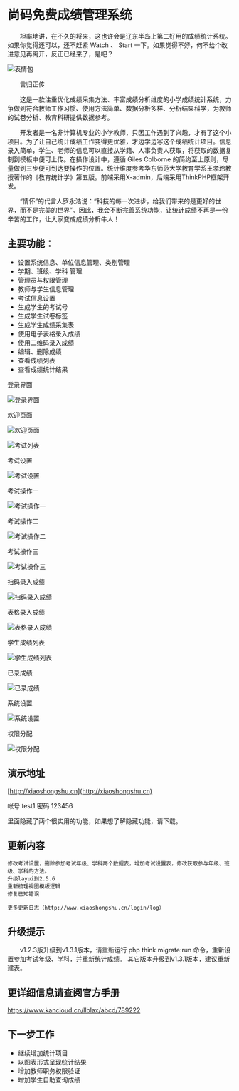 ﻿﻿
# 尚码免费成绩管理系统

　　坦率地讲，在不久的将来，这也许会是辽东半岛上第二好用的成绩统计系统。如果你觉得还可以，还不赶紧 Watch 、 Start 一下。如果觉得不好，何不给个改进意见再离开，反正已经来了，是吧？

![表情包](https://gitee.com/dlbz/shangma/raw/master/public/examples/timg.jpg)

　　言归正传

　　这是一款注重优化成绩采集方法、丰富成绩分析维度的小学成绩统计系统，力争做到符合教师工作习惯、使用方法简单、数据分析多样、分析结果科学，为教师的试卷分析、教育科研提供数据参考。

　　开发者是一名非计算机专业的小学教师，只因工作遇到了兴趣，才有了这个小项目。为了让自己统计成绩工作变得更优雅，才边学边写这个成绩统计项目。信息录入简单，学生、老师的信息可以直接从学籍、人事负责人获取，将获取的数据复制到模板中便可上传。在操作设计中，遵循 Giles Colborne 的简约至上原则，尽量做到三步便可到达要操作的位置。统计维度参考华东师范大学教育学系王孝玲教授著作的《教育统计学》第五版。前端采用X-admin，后端采用ThinkPHP框架开发。


　　“情怀”的代言人罗永浩说：“科技的每一次进步，给我们带来的是更好的世界，而不是完美的世界”。因此，我会不断完善系统功能，让统计成绩不再是一份辛苦的工作，让大家变成成绩分析牛人！



## 主要功能：

* 设置系统信息、单位信息管理、类别管理
* 学期、班级、学科 管理
* 管理员与权限管理
* 教师与学生信息管理
* 考试信息设置
* 生成学生的考试号
* 生成学生试卷标签
* 生成学生成绩采集表
* 使用电子表格录入成绩
* 使用二维码录入成绩
* 编辑、删除成绩
* 查看成绩列表
* 查看成绩统计结果


登录界面

![登录界面](https://gitee.com/dlbz/shangma/raw/master/public/examples/denglu.png)

欢迎页面

![欢迎页面](https://gitee.com/dlbz/shangma/raw/master/public/examples/欢迎页面.png)


![考试列表](https://gitee.com/dlbz/shangma/raw/master/public/examples/考试列表.png)

考试设置

![考试设置](https://gitee.com/dlbz/shangma/raw/master/public/examples/考试设置.png)

考试操作一

![考试操作一](https://gitee.com/dlbz/shangma/raw/master/public/examples/考试操作一.png)

考试操作二

![考试操作二](https://gitee.com/dlbz/shangma/raw/master/public/examples/考试操作二.png)

考试操作三

![考试操作三](https://gitee.com/dlbz/shangma/raw/master/public/examples/考试操作三.png)

扫码录入成绩

![扫码录入成绩](https://gitee.com/dlbz/shangma/raw/master/public/examples/扫码录入成绩.png)

表格录入成绩

![表格录入成绩](https://gitee.com/dlbz/shangma/raw/master/public/examples/表格录入成绩.png)

学生成绩列表

![学生成绩列表](https://gitee.com/dlbz/shangma/raw/master/public/examples/学生成绩列表.png)


已录成绩

![已录成绩](https://gitee.com/dlbz/shangma/raw/master/public/examples/已录成绩.png)

系统设置

![系统设置](https://gitee.com/dlbz/shangma/raw/master/public/examples/系统设置.png)

权限分配

![权限分配](https://gitee.com/dlbz/shangma/raw/master/public/examples/20190524164451.png)



## 演示地址
[http://xiaoshongshu.cn](http://xiaoshongshu.cn)

帐号   test1    密码  123456

里面隐藏了两个很实用的功能，如果想了解隐藏功能，请下载。

## 更新内容
	修改考试设置，删除参加考试年级、学科两个数据表，增加考试设置表，修改获取参与年级、班级、学科的方法。
	升级layui到2.5.6
	重新梳理视图模板逻辑
	修复已知错误

	更多更新日志（http://www.xiaoshongshu.cn/login/log）
## 升级提示
　　v1.2.3版升级到v1.3.1版本，请重新运行 php think migrate:run 命令，重新设置参加考试年级、学科，并重新统计成绩。
  其它版本升级到v1.3.1版本，建议重新建表。


## 更详细信息请查阅官方手册
https://www.kancloud.cn/llblax/abcd/789222

## 下一步工作
* 继续增加统计项目
* 以图表形式呈现统计结果
* 增加教师职务权限验证
* 增加学生自助查询成绩
